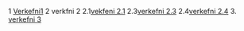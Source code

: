 1 [Verkefni1]()
2 verkfni 2
  2.1[vekfeni 2.1](verkefni2/verkefni-21/)
  2.3[verkefni 2.3](verkefni2/verkefni-23/)
  2.4[verkefni 2.4](verkefni2/verkefni-24/)
3. [verkefni 3]()
 
